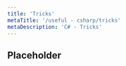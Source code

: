 ```yaml
---
title: 'Tricks'
metaTitle: '/useful - csharp/tricks'
metaDescription: 'C# - Tricks'
---
```


## Placeholder
